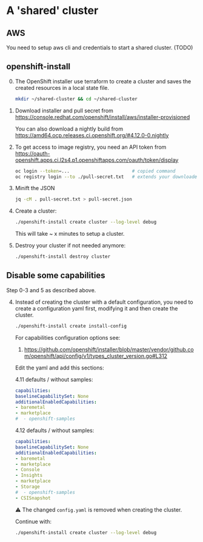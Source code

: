 # A 'shared' cluster

## AWS

You need to setup aws cli and credentials to start a shared cluster. (TODO)

## openshift-install

0. The OpenShift installer use terraform to create a cluster and saves the created resources in a local state file.

    ```bash
    mkdir ~/shared-cluster && cd ~/shared-cluster
    ```

1. Download installer and pull secret from https://console.redhat.com/openshift/install/aws/installer-provisioned

    You can also download a nightly build from https://amd64.ocp.releases.ci.openshift.org/#4.12.0-0.nightly

2. To get access to image registry, you need an API token from https://oauth-openshift.apps.ci.l2s4.p1.openshiftapps.com/oauth/token/display

    ```bash
    oc login --token=...                       # copied command
    oc registry login --to ./pull-secret.txt   # extends your downloaded pull-secret.txt
    ```

3. Minift the JSON

    ```bash
    jq -cM . pull-secret.txt > pull-secret.json
    ```

4. Create a cluster:

    ```bash
    ./openshift-install create cluster --log-level debug
    ```

    This will take ~ x minutes to setup a cluster.

5. Destroy your cluster if not needed anymore:

    ```bash
    ./openshift-install destroy cluster
    ```

<!--
## Disconnected cluster

Don't know yet :)
-->

## Disable some capabilities

Step 0-3 and 5 as described above.

4. Instead of creating the cluster with a default configuration,
    you need to create a configuration yaml first,
    modifying it and then create the cluster.

    ```bash
    ./openshift-install create install-config
    ```

    For capabilities configuration options see:

    1. https://github.com/openshift/installer/blob/master/vendor/github.com/openshift/api/config/v1/types_cluster_version.go#L312

    Edit the yaml and add this sections:

    4.11 defaults / without samples:

    ```yaml
    capabilities:
    baselineCapabilitySet: None
    additionalEnabledCapabilities:
    - baremetal
    - marketplace
    #  - openshift-samples
    ```

    4.12 defaults / without samples:

    ```yaml
    capabilities:
    baselineCapabilitySet: None
    additionalEnabledCapabilities:
    - baremetal
    - marketplace
    - Console
    - Insights
    - marketplace
    - Storage
    #  - openshift-samples
    - CSISnapshot
    ```

    ⚠️ The changed `config.yaml` is removed when creating the cluster.

    Continue with:

    ```bash
    ./openshift-install create cluster --log-level debug
    ```
